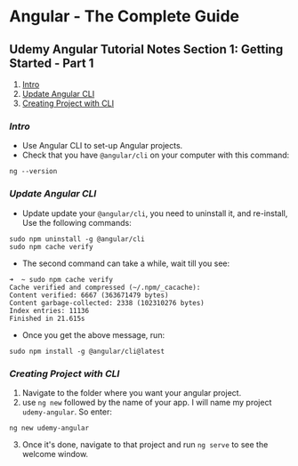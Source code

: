 # Angular - The Complete Guide 

## Udemy Angular Tutorial Notes Section 1: Getting Started - Part 1

1. [ Intro ](#intro)
2. [ Update Angular CLI ](#update-angular-cli)
3. [ Creating Project with CLI ](#creating-project-with-CLI)

<a data="intro"></a>
### **_Intro_**

- Use Angular CLI to set-up Angular projects.
- Check that you have `@angular/cli` on your computer with this command:

```
ng --version
```



<a data="update-angular-cli"></a>
### **_Update Angular CLI_**


- Update update your `@angular/cli`, you need to uninstall it, and re-install, Use the following commands:

```
sudo npm uninstall -g @angular/cli
sudo npm cache verify
```
- The second command can take a while, wait till you see:

```
➜  ~ sudo npm cache verify
Cache verified and compressed (~/.npm/_cacache):
Content verified: 6667 (363671479 bytes)
Content garbage-collected: 2338 (102310276 bytes)
Index entries: 11136
Finished in 21.615s
```

- Once you get the above message, run:

```
sudo npm install -g @angular/cli@latest
```


<a data="creating-project-with-CLI"></a>
### **_Creating Project with CLI_**

1. Navigate to the folder where you want your angular project.
2. use `ng new` followed by the name of your app. I will name my project `udemy-angular`. So enter:

```
ng new udemy-angular
```
3. Once it's done, navigate to that project and run `ng serve` to see the welcome window.